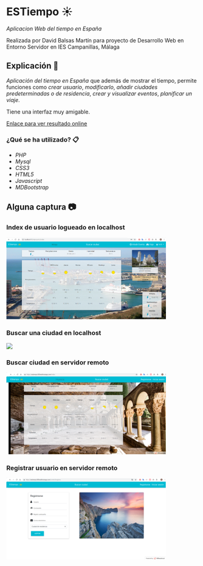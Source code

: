 # ESTiempo ☀️

_Aplicacion Web del tiempo en España_

Realizada por David Balsas Martín para proyecto de Desarrollo Web en Entorno Servidor en IES Campanillas, Málaga

## Explicación 📜

*Aplicación del tiempo en España* que además de mostrar el tiempo, permite funciones como _crear usuario_, _modificarlo_, _añadir ciudades predeterminadas o de residencia_, _crear y visualizar eventos_, _planificar un viaje_.

Tiene una interfaz muy amigable.

[Enlace para ver resultado online](https://estiempo.000webhostapp.com/)

### ¿Qué se ha utilizado? 📋

* *PHP*
* *Mysql*
* *CSS3*
* *HTML5*
* *Javascript*
* *MDBootstrap*

## Alguna captura 📷

### Index de usuario logueado en localhost
<img src="imagenes/tres.png" width="420">

### Buscar una ciudad en localhost
<img src="imagenes/captura2.png" width="420">

### Buscar ciudad en servidor remoto
<img src="imagenes/uno.png" width="420">

### Registrar usuario en servidor remoto
<img src="imagenes/dos.png" width="420">


